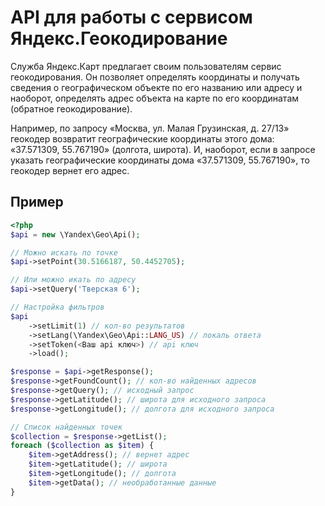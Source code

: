 API для работы с сервисом Яндекс.Геокодирование
===============================================

Служба Яндекс.Карт предлагает своим пользователям сервис геокодирования. Он позволяет определять координаты и получать
сведения о географическом объекте по его названию или адресу и наоборот, определять адрес объекта на карте по его
координатам (обратное геокодирование).

Например, по запросу «Москва, ул. Малая Грузинская, д. 27/13» геокодер возвратит географические координаты этого
дома: «37.571309, 55.767190» (долгота, широта). И, наоборот, если в запросе указать географические координаты
дома «37.571309, 55.767190», то геокодер вернет его адрес.

Пример
------

```php
<?php
$api = new \Yandex\Geo\Api();

// Можно искать по точке
$api->setPoint(30.5166187, 50.4452705);

// Или можно икать по адресу
$api->setQuery('Тверская 6');

// Настройка фильтров
$api
    ->setLimit(1) // кол-во результатов
    ->setLang(\Yandex\Geo\Api::LANG_US) // локаль ответа
    ->setToken(<Ваш api ключ>) // api ключ
    ->load();

$response = $api->getResponse();
$response->getFoundCount(); // кол-во найденных адресов
$response->getQuery(); // исходный запрос
$response->getLatitude(); // широта для исходного запроса
$response->getLongitude(); // долгота для исходного запроса

// Список найденных точек
$collection = $response->getList();
foreach ($collection as $item) {
    $item->getAddress(); // вернет адрес
    $item->getLatitude(); // широта
    $item->getLongitude(); // долгота
    $item->getData(); // необработанные данные
}
```

